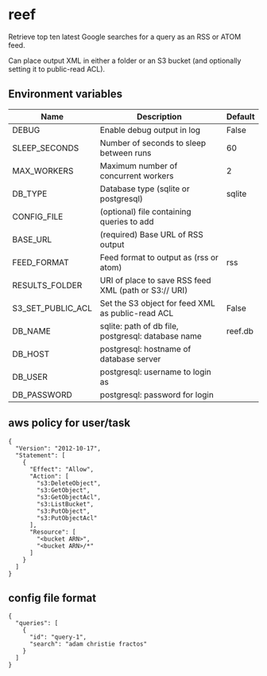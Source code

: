 # reef

Retrieve top ten latest Google searches for a query as an RSS or ATOM feed.

Can place output XML in either a folder or an S3 bucket (and optionally setting it to public-read ACL).

## Environment variables

| Name              | Description                                           | Default |
|-------------------|-------------------------------------------------------|---------|
| DEBUG             | Enable debug output in log                            | False   |
| SLEEP_SECONDS     | Number of seconds to sleep between runs               | 60      |
| MAX_WORKERS       | Maximum number of concurrent workers                  | 2       |
| DB_TYPE           | Database type (sqlite or postgresql)                  | sqlite  |
| CONFIG_FILE       | (optional) file containing queries to add             |         |
| BASE_URL          | (required) Base URL of RSS output                     |         |
| FEED_FORMAT       | Feed format to output as (rss or atom)                | rss     |
| RESULTS_FOLDER    | URI of place to save RSS feed XML (path or S3:// URI) |         |
| S3_SET_PUBLIC_ACL | Set the S3 object for feed XML as public-read ACL     | False   |
| DB_NAME           | sqlite: path of db file, postgresql: database name    | reef.db |
| DB_HOST           | postgresql: hostname of database server               |         |
| DB_USER           | postgresql: username to login as                      |         |
| DB_PASSWORD       | postgresql: password for login                        |         |

## aws policy for user/task

```
{
  "Version": "2012-10-17",
  "Statement": [
    {
      "Effect": "Allow",
      "Action": [
        "s3:DeleteObject",
        "s3:GetObject",
        "s3:GetObjectAcl",
        "s3:ListBucket",
        "s3:PutObject",
        "s3:PutObjectAcl"
      ],
      "Resource": [
        "<bucket ARN>",
        "<bucket ARN>/*"
      ]
    }
  ]
}
```

## config file format

```
{
  "queries": [
    {
      "id": "query-1",
      "search": "adam christie fractos"
    }
  ]
}
```
